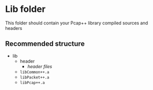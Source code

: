 
# Lib folder

This folder should contain your Pcap++ library compiled sources and headers

## Recommended structure

- lib
    - header
        - *header files*
    - `libCommon++.a`
    - `libPacket++.a`
    - `libPcap++.a`
